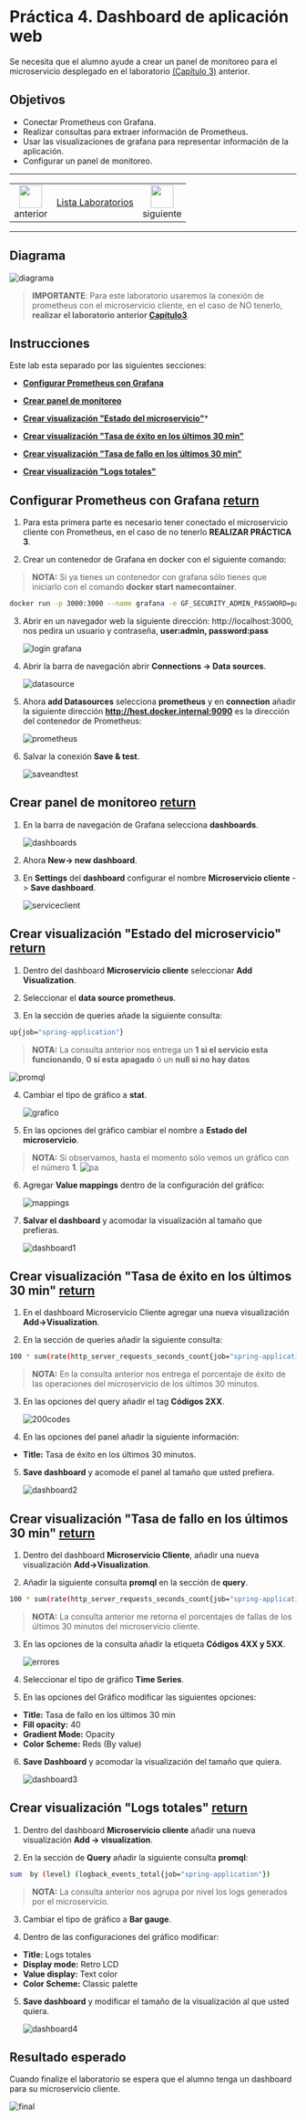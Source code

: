 # Práctica 4. Dashboard de aplicación web

Se necesita que el alumno ayude a crear un panel de monitoreo para el microservicio desplegado en el laboratorio [(Capítulo 3)](../Capitulo3/) anterior.

## Objetivos
- Conectar Prometheus con Grafana.
- Realizar consultas para extraer información de Prometheus.
- Usar las visualizaciones de grafana para representar información de la aplicación. 
- Configurar un panel de monitoreo.

---

<div style="width: 400px;">
        <table width="50%">
            <tr>
                <td style="text-align: center;">
                    <a href="../Capitulo3/"><img src="../images/anterior.png" width="40px"></a>
                    <br>anterior
                </td>
                <td style="text-align: center;">
                   <a href="../README.md">Lista Laboratorios</a>
                </td>
<td style="text-align: center;">
                    <a href="../Capitulo5/"><img src="../images/siguiente.png" width="40px"></a>
                    <br>siguiente
                </td>
            </tr>
        </table>
</div>

---

## Diagrama

![diagrama](../images/4/diagrama.png)

>**IMPORTANTE**: Para este laboratorio usaremos la conexión de prometheus con el microservicio cliente, en el caso de NO tenerlo, **realizar el laboratorio anterior [Capítulo3](../Capitulo3/)**.


## Instrucciones
Este lab esta separado por las siguientes secciones:

- **[Configurar Prometheus con Grafana](#configurar-prometheus-con-grafana-return)**

- **[Crear panel de monitoreo](#crear-panel-de-monitoreo-return)**

- **[Crear visualización "Estado del microservicio"](#crear-visualización-estado-del-microservicio-return)***

- **[Crear visualización "Tasa de éxito en los últimos 30 min"](#crear-visualización-tasa-de-éxito-en-los-últimos-30-min-return)** 

- **[Crear visualización "Tasa de fallo en los últimos 30 min"](#crear-visualización-tasa-de-fallo-en-los-últimos-30-min-return)**

- **[Crear visualización "Logs totales"](#crear-visualización-logs-totales-return)**

## Configurar Prometheus con Grafana [return](#instrucciones)
1. Para esta primera parte es necesario tener conectado el microservicio cliente con Prometheus, en el caso de no tenerlo **REALIZAR PRÁCTICA 3**.

2. Crear un contenedor de Grafana en docker con el siguiente comando:
> **NOTA:** Si ya tienes un contenedor con grafana sólo tienes que iniciarlo con el comando **docker start namecontainer**.

```bash
docker run -p 3000:3000 --name grafana -e GF_SECURITY_ADMIN_PASSWORD=pass --network monitor -d grafana/grafana-oss:latest
```

3. Abrir en un navegador web la siguiente dirección: http://localhost:3000, nos pedira un usuario
y contraseña, **user:admin, password:pass**

    ![login grafana](../images/4/1.png)

4. Abrir la barra de navegación abrir **Connections -> Data sources**. 

    ![datasource](../images/4/2.png)


5. Ahora **add Datasources** selecciona **prometheus** y en **connection** añadir la siguiente dirección **http://host.docker.internal:9090** es la dirección del contenedor de Prometheus:

    ![prometheus](../images/4/3.png)

6. Salvar la conexión **Save & test**.

    ![saveandtest](../images/4/4.png)



## Crear panel de monitoreo [return](#instrucciones)

1. En la barra de navegación de Grafana selecciona **dashboards**.

    ![dashboards](../images/4/5.png)

2. Ahora **New-> new dashboard**.

3. En **Settings** del **dashboard** configurar el nombre **Microservicio cliente** -> **Save dashboard**.

    ![serviceclient](../images/4/6.png)


## Crear visualización "Estado del microservicio" [return](#instrucciones)
1. Dentro del dashboard **Microservicio cliente** seleccionar **Add Visualization**.

2. Seleccionar el **data source prometheus**.

3. En la sección de queries añade la siguiente consulta: 

```bash
up{job="spring-application"}
```
>**NOTA:** La consulta anterior nos entrega un **1 si el servicio esta funcionando**, **0 si esta apagado** ó un **null si no hay datos**

![promql](../images/4/7.png)

4. Cambiar el tipo de gráfico a **stat**. 

    ![grafico](../images/4/8.png)

5. En las opciones del gráfico cambiar el nombre a **Estado del microservicio**.

>**NOTA:** Si observamos, hasta el momento sólo vemos un gráfico con el número **1**.
![pa](../images/4/9.png)

6. Agregar **Value mappings** dentro de la configuración del gráfico: 

    ![mappings](../images/4/10.png)

7. **Salvar el dashboard** y acomodar la visualización al tamaño que prefieras.

    ![dashboard1](../images/4/11.png)





## Crear visualización "Tasa de éxito en los últimos 30 min" [return](#instrucciones)

1. En el dashboard Microservicio Cliente agregar una nueva visualización **Add->Visualization**.

2. En la sección de queries añadir la siguiente consulta:

```bash
100 * sum(rate(http_server_requests_seconds_count{job="spring-application", status=~"2.."}[30m])) / sum(rate(http_server_requests_seconds_count[30m]))
```
> **NOTA:** En la consulta anterior nos entrega el porcentaje de éxito de las operaciones del microservicio de los últimos 30 minutos.

3. En las opciones del query añadir el tag **Códigos 2XX**. 

    ![200codes](../images/4/12.png)


4. En las opciones del panel añadir la siguiente información:
- **Title:** Tasa de éxito en los últimos 30 minutos.

5. **Save dashboard** y acomode el panel al tamaño que usted prefiera.

    ![dashboard2](../images/4/13.png)

## Crear visualización "Tasa de fallo en los últimos 30 min" [return](#instrucciones)
1. Dentro del dashboard **Microservicio Cliente**, añadir una nueva visualización **Add->Visualization**.

2. Añadir la siguiente consulta **promql** en la sección de **query**.

```bash
100 * sum(rate(http_server_requests_seconds_count{job="spring-application", status=~"4..|5.."}[30m])) / sum(rate(http_server_requests_seconds_count{job="spring-application"}[30m]))
```

> **NOTA:** La consulta anterior me retorna el porcentajes de fallas de los últimos 30 minutos del microservicio cliente.

3. En las opciones de la consulta añadir la etiqueta **Códigos 4XX y 5XX**.

    ![errores](../images/4/14.png)

4. Seleccionar el tipo de gráfico **Time Series**.

5. En las opciones del Gráfico modificar las siguientes opciones:
- **Title:** Tasa de fallo en los últimos 30 min
- **Fill opacity:** 40
- **Gradient Mode:** Opacity
- **Color Scheme:** Reds (By value)

6. **Save Dashboard** y acomodar la visualización del tamaño que quiera. 

    ![dashboard3](../images/4/15.png)


## Crear visualización "Logs totales" [return](#instrucciones)
1. Dentro del dashboard **Microservicio cliente** añadir una nueva visualización **Add -> visualization**.

2. En la sección de **Query** añadir la siguiente consulta **promql**:

```bash
sum  by (level) (logback_events_total{job="spring-application"})
```

> **NOTA:** La consulta anterior nos agrupa por nivel los logs generados por el microservicio.

3. Cambiar el tipo de gráfico a  **Bar gauge**.

4. Dentro de las configuraciones del gráfico modificar:
- **Title:** Logs totales
- **Display mode:** Retro LCD
- **Value display:** Text color
- **Color Scheme:** Classic palette

5. **Save dashboard** y modificar el tamaño de la visualización al que usted quiera. 

    ![dashboard4](../images/4/16.png)

## Resultado esperado 
Cuando finalize el laboratorio se espera que el alumno tenga un dashboard para su microservicio cliente. 

![final](../images/4/17.png)

